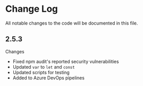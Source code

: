 # Change Log

All notable changes to the code will be documented in this file.

## 2.5.3

Changes

- Fixed npm audit's reported security vulnerabilities
- Updated `var` to `let` and `const`
- Updated scripts for testing
- Added to Azure DevOps pipelines
